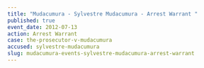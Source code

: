 ```yaml
---
title: "Mudacumura - Sylvestre Mudacumura - Arrest Warrant "
published: true
event_date: 2012-07-13
action: Arrest Warrant
case: the-prosecutor-v-mudacumura
accused: sylvestre-mudacumura
slug: mudacumura-events-sylvestre-mudacumura-arrest-warrant
---
```

